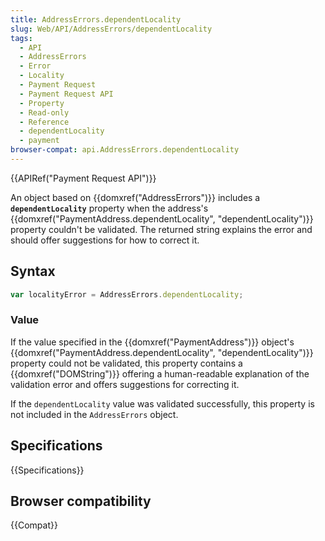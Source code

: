 ```yaml
---
title: AddressErrors.dependentLocality
slug: Web/API/AddressErrors/dependentLocality
tags:
  - API
  - AddressErrors
  - Error
  - Locality
  - Payment Request
  - Payment Request API
  - Property
  - Read-only
  - Reference
  - dependentLocality
  - payment
browser-compat: api.AddressErrors.dependentLocality
---
```

{{APIRef("Payment Request API")}}

An object based on {{domxref("AddressErrors")}} includes a **`dependentLocality`** property when the address's {{domxref("PaymentAddress.dependentLocality", "dependentLocality")}} property couldn't be validated. The returned string explains the error and should offer suggestions for how to correct it.

## Syntax

```js
var localityError = AddressErrors.dependentLocality;
```

### Value

If the value specified in the {{domxref("PaymentAddress")}} object's {{domxref("PaymentAddress.dependentLocality", "dependentLocality")}} property could not be validated, this property contains a {{domxref("DOMString")}} offering a human-readable explanation of the validation error and offers suggestions for correcting it.

If the `dependentLocality` value was validated successfully, this property is not included in the `AddressErrors` object.

## Specifications

{{Specifications}}

## Browser compatibility

{{Compat}}
